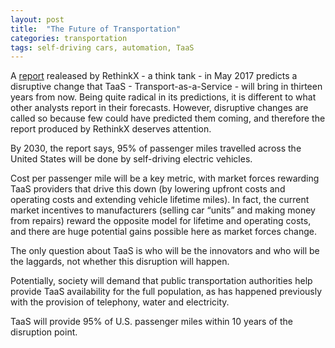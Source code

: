 ```yaml
---
layout: post
title:  "The Future of Transportation"
categories: transportation
tags: self-driving cars, automation, TaaS
---
```

A [report](https://www.rethinkx.com/s/RethinkX-Report_050917-1.pdf) realeased by RethinkX - a think tank - in May 2017 predicts a disruptive change that TaaS - Transport-as-a-Service - will bring in thirteen years from now. Being quite radical in its predictions, it is different to what other analysts report in their forecasts. However, disruptive changes are called so because few could have predicted them coming, and therefore the report produced by RethinkX deserves attention.

By 2030, the report says, 95% of passenger miles travelled across the United States will be done by self-driving electric vehicles.





Cost per passenger mile will be a key metric, with market forces
rewarding TaaS providers that drive this down (by lowering upfront
costs and operating costs and extending vehicle lifetime miles). In fact,
the current market incentives to manufacturers (selling car “units” and
making money from repairs) reward the opposite model for lifetime and
operating costs, and there are huge potential gains possible here as
market forces change.

The only question about TaaS is who will be the innovators
and who will be the laggards, not whether this disruption will happen.

Potentially, society will demand that
public transportation authorities help provide
TaaS availability for the full population, as has
happened previously with the provision of
telephony, water and electricity.

TaaS will provide 95% of U.S. passenger
miles within 10 years of the disruption
point.
